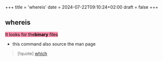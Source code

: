 +++
title = 'whereis'
date = 2024-07-22T09:10:24+02:00
draft = false
+++

## whereis 
<mark style="background: #FF5582A6;">It looks for the**binary** files </mark>
- this command also source the  man page 
>[!quote] 
>[which](/obisdian_ntoes/notes_obsidian/Linux/commands/which.md)